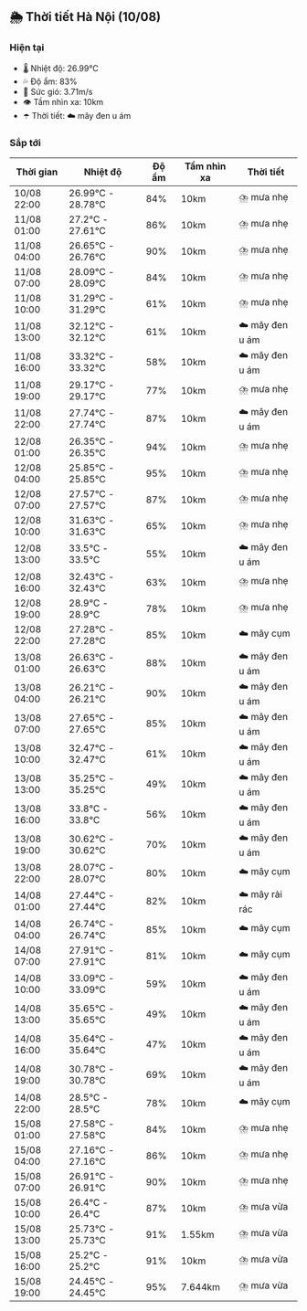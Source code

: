 ## 🌦️ Thời tiết Hà Nội (10/08)

### Hiện tại

- 🌡️ Nhiệt độ: 26.99℃
- 💦 Độ ẩm: 83%
- 💨 Sức gió: 3.71m/s
- 👁️ Tầm nhìn xa: 10km
- ☂️ Thời tiết: ☁️ mây đen u ám

### Sắp tới

| Thời gian | Nhiệt độ | Độ ẩm | Tầm nhìn xa | Thời tiết |
| --- | --- | --- | --- | --- |
| 10/08 22:00 | 26.99℃ - 28.78℃ | 84% | 10km | ⛈️ mưa nhẹ |
| 11/08 01:00 | 27.2℃ - 27.61℃ | 86% | 10km | ⛈️ mưa nhẹ |
| 11/08 04:00 | 26.65℃ - 26.76℃ | 90% | 10km | ⛈️ mưa nhẹ |
| 11/08 07:00 | 28.09℃ - 28.09℃ | 84% | 10km | ⛈️ mưa nhẹ |
| 11/08 10:00 | 31.29℃ - 31.29℃ | 61% | 10km | ⛈️ mưa nhẹ |
| 11/08 13:00 | 32.12℃ - 32.12℃ | 61% | 10km | ☁️ mây đen u ám |
| 11/08 16:00 | 33.32℃ - 33.32℃ | 58% | 10km | ☁️ mây đen u ám |
| 11/08 19:00 | 29.17℃ - 29.17℃ | 77% | 10km | ⛈️ mưa nhẹ |
| 11/08 22:00 | 27.74℃ - 27.74℃ | 87% | 10km | ☁️ mây đen u ám |
| 12/08 01:00 | 26.35℃ - 26.35℃ | 94% | 10km | ⛈️ mưa nhẹ |
| 12/08 04:00 | 25.85℃ - 25.85℃ | 95% | 10km | ⛈️ mưa nhẹ |
| 12/08 07:00 | 27.57℃ - 27.57℃ | 87% | 10km | ⛈️ mưa nhẹ |
| 12/08 10:00 | 31.63℃ - 31.63℃ | 65% | 10km | ⛈️ mưa nhẹ |
| 12/08 13:00 | 33.5℃ - 33.5℃ | 55% | 10km | ☁️ mây đen u ám |
| 12/08 16:00 | 32.43℃ - 32.43℃ | 63% | 10km | ⛈️ mưa nhẹ |
| 12/08 19:00 | 28.9℃ - 28.9℃ | 78% | 10km | ⛈️ mưa nhẹ |
| 12/08 22:00 | 27.28℃ - 27.28℃ | 85% | 10km | ☁️ mây cụm |
| 13/08 01:00 | 26.63℃ - 26.63℃ | 88% | 10km | ☁️ mây đen u ám |
| 13/08 04:00 | 26.21℃ - 26.21℃ | 90% | 10km | ☁️ mây đen u ám |
| 13/08 07:00 | 27.65℃ - 27.65℃ | 85% | 10km | ☁️ mây đen u ám |
| 13/08 10:00 | 32.47℃ - 32.47℃ | 61% | 10km | ☁️ mây đen u ám |
| 13/08 13:00 | 35.25℃ - 35.25℃ | 49% | 10km | ☁️ mây đen u ám |
| 13/08 16:00 | 33.8℃ - 33.8℃ | 56% | 10km | ☁️ mây đen u ám |
| 13/08 19:00 | 30.62℃ - 30.62℃ | 70% | 10km | ☁️ mây đen u ám |
| 13/08 22:00 | 28.07℃ - 28.07℃ | 80% | 10km | ☁️ mây cụm |
| 14/08 01:00 | 27.44℃ - 27.44℃ | 82% | 10km | ☁️ mây rải rác |
| 14/08 04:00 | 26.74℃ - 26.74℃ | 85% | 10km | ☁️ mây cụm |
| 14/08 07:00 | 27.91℃ - 27.91℃ | 81% | 10km | ☁️ mây cụm |
| 14/08 10:00 | 33.09℃ - 33.09℃ | 59% | 10km | ☁️ mây đen u ám |
| 14/08 13:00 | 35.65℃ - 35.65℃ | 49% | 10km | ☁️ mây đen u ám |
| 14/08 16:00 | 35.64℃ - 35.64℃ | 47% | 10km | ☁️ mây đen u ám |
| 14/08 19:00 | 30.78℃ - 30.78℃ | 69% | 10km | ☁️ mây đen u ám |
| 14/08 22:00 | 28.5℃ - 28.5℃ | 78% | 10km | ☁️ mây cụm |
| 15/08 01:00 | 27.58℃ - 27.58℃ | 84% | 10km | ⛈️ mưa nhẹ |
| 15/08 04:00 | 27.16℃ - 27.16℃ | 86% | 10km | ⛈️ mưa nhẹ |
| 15/08 07:00 | 26.91℃ - 26.91℃ | 90% | 10km | ⛈️ mưa nhẹ |
| 15/08 10:00 | 26.4℃ - 26.4℃ | 87% | 10km | ⛈️ mưa vừa |
| 15/08 13:00 | 25.73℃ - 25.73℃ | 91% | 1.55km | ⛈️ mưa vừa |
| 15/08 16:00 | 25.2℃ - 25.2℃ | 91% | 10km | ⛈️ mưa vừa |
| 15/08 19:00 | 24.45℃ - 24.45℃ | 95% | 7.644km | ⛈️ mưa vừa |
